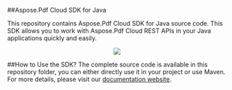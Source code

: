 ##Aspose.Pdf Cloud SDK for Java

This repository contains Aspose.Pdf Cloud SDK for Java source code. This SDK allows you to work with Aspose.Pdf Cloud REST APIs in your Java applications quickly and easily. 

<p align="center">
  <a title="Download complete Aspose.Pdf for Cloud source code" href="https://github.com/asposepdf/Aspose_Pdf_Cloud/archive/master.zip">
	<img src="https://raw.github.com/AsposeExamples/java-examples-dashboard/master/images/downloadZip-Button-Large.png" />
  </a>
</p>

##How to Use the SDK?
The complete source code is available in this repository folder, you can either directly use it in your project or use Maven. For more details, please visit our [documentation website](http://www.aspose.com/docs/display/pdfcloud/How+to+Setup+Aspose.Pdf+Cloud+SDK+for+Java).